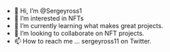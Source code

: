 - 👋 Hi, I’m @Sergeyross1
- 👀 I’m interested in NFTs
- 🌱 I’m currently learning what makes great projects.
- 💞️ I’m looking to collaborate on NFT projects.
- 📫 How to reach me ... sergeyross11 on Twitter.

<!---
Sergeyross1/Sergeyross1 is a ✨ special ✨ repository because its `README.md` (this file) appears on your GitHub profile.
You can click the Preview link to take a look at your changes.
--->
